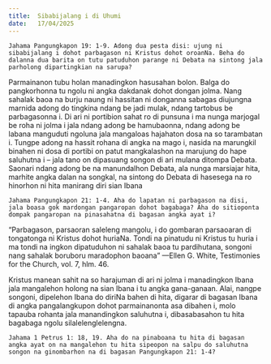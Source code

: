 ```yaml
---
title:  Sibabijalang i di Uhumi
date:   17/04/2025
---
```


`Jahama Pangungkapon 19: 1-9. Adong dua pesta disi: ujung ni sibabijalang i dohot parbagason ni Kristus dohot oroanNa. Beha do dalanna dua barita on tutu patuduhon parange ni Debata na sintong jala parholong dipartingkian na sarupa?`

Parmainanon tubu holan manadingkon hasusahan bolon. Balga do pangkorhonna tu ngolu ni angka dakdanak dohot dongan jolma. Nang sahalak baoa na burju naung ni hassitan ni donganna sabagas diujungna marnida adong do tingkina ndang be jadi mulak, ndang tartobus be parbagasonna i. Di ari ni portibion sahat ro di punsuna i ma nunga marjogal be roha ni jolma i jala ndang adong be hamubaonna, ndang adong be labana manguduti ngoluna jala mangaloas hajahaton dosa na so tarambatan i. Tungpe adong na hassit rohana di angka na mago i, nasida na marungkil binahen ni dosa di portibi on patut mangkalashon na marujung do hape saluhutna i – jala tano on dipasuang songon di ari mulana ditompa Debata. Saonari ndang adong be na manundalhon Debata, ala nunga marsiajar hita, marhite angka dalan na songkal, na sintong do Debata di hasesega na ro hinorhon ni hita manirang diri sian Ibana

`Jahama Pangungkapon 21: 1-4. Aha do lapatan ni parbagason na disi, jala boasa gok mardongan pangaropan dohot bagabaga? Aha do sitioponta dompak pangaropan na pinasahatna di bagasan angka ayat i?`

“Parbagason, parsaoran saleleng mangolu, i do gombaran parsaoaran di tongatonga ni Kristus dohot huriaNa. Tondi na pinatudu ni Kristus tu huria i ma tondi na ingkon dipatuduhon ni sahalak baoa tu pardihutana, songoni nang sahalak boruboru maradophon baoana” —Ellen G. White, Testimonies for the Church, vol. 7, hlm. 46.

Kristus manean sahit na so harajuman di ari ni jolma i manadingkon Ibana jala mangalehon holong na sian Ibana i tu angka gana-ganaan. Alai, nangpe songoni, dipelehon Ibana do diriNa bahen di hita, digarar di bagasan Ibana di angka pangalangkupon dohot parmainanonta asa dibahen i, molo tapauba rohanta jala manandingkon saluhutna i, dibasabasahon tu hita bagabaga ngolu silalelenglelengna.

`Jahama 1 Petrus 1: 18, 19. Aha do na pinaboana tu hita di bagasan angka ayat on na mangalehon tu hita sipeopon na salpu do saluhutna songon na ginombarhon na di bagasan Pangungkapon 21: 1-4?`